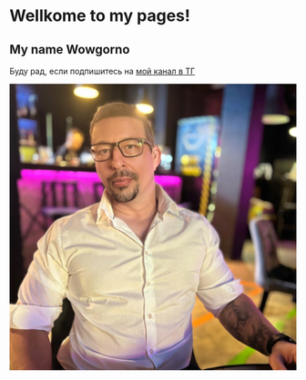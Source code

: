 # Wellkome to my pages!
## My name Wowgorno 

Буду рад, если подпишитесь на [мой канал в ТГ](https:/tm.pro100mage)

![Салют](5305672048661622738.jpg)

